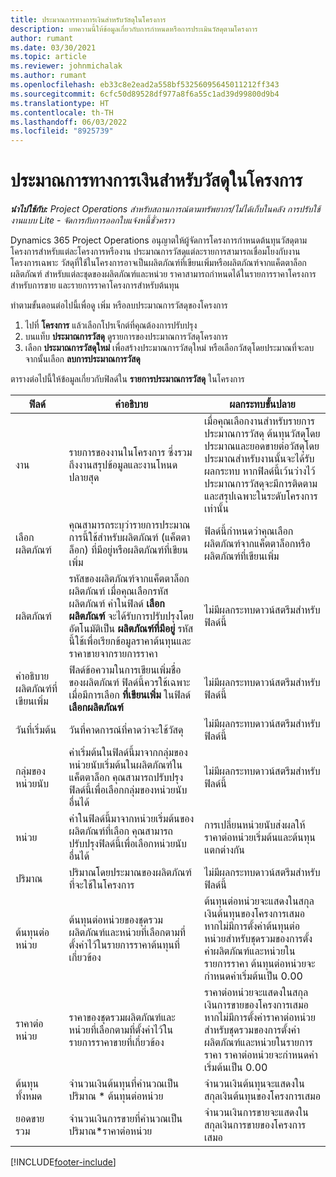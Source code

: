 ```yaml
---
title: ประมาณการทางการเงินสำหรับวัสดุในโครงการ
description: บทความนี้ให้ข้อมูลเกี่ยวกับการกำหนดหรือการประเมินวัสดุตามโครงการ
author: rumant
ms.date: 03/30/2021
ms.topic: article
ms.reviewer: johnmichalak
ms.author: rumant
ms.openlocfilehash: eb33c8e2ead2a558bf53256095645011212ff343
ms.sourcegitcommit: 6cfc50d89528df977a8f6a55c1ad39d99800d9b4
ms.translationtype: HT
ms.contentlocale: th-TH
ms.lasthandoff: 06/03/2022
ms.locfileid: "8925739"
---
```

# <a name="financial-estimates-for-materials-on-projects"></a>ประมาณการทางการเงินสำหรับวัสดุในโครงการ

_**นำไปใช้กับ:** Project Operations สำหรับสถานการณ์ตามทรัพยากร/ไม่ได้เก็บในคลัง การปรับใช้งานแบบ Lite - จัดการกับการออกใบแจ้งหนี้ชั่วคราว_

Dynamics 365 Project Operations อนุญาตให้ผู้จัดการโครงการกำหนดต้นทุนวัสดุตามโครงการสำหรับแต่ละโครงการหรืองาน ประมาณการวัสดุแต่ละรายการสามารถเชื่อมโยงกับงานโครงการเฉพาะ วัสดุที่ใช้ในโครงการอาจเป็นผลิตภัณฑ์ที่เขียนเพิ่มหรือผลิตภัณฑ์จากแค็ตตาล็อกผลิตภัณฑ์ สำหรับแต่ละชุดของผลิตภัณฑ์และหน่วย ราคาสามารถกำหนดได้ในรายการราคาโครงการสำหรับการขาย และรายการราคาโครงการสำหรับต้นทุน  

ทำตามขั้นตอนต่อไปนี้เพื่อดู เพิ่ม หรือลบประมาณการวัสดุของโครงการ

1. ไปที่ **โครงการ** แล้วเลือกโปรเจ็กต์ที่คุณต้องการปรับปรุง
2. บนแท็บ **ประมาณการวัสดุ** ดูรายการของประมาณการวัสดุโครงการ
3. เลือก **ประมาณการวัสดุใหม่** เพื่อสร้างประมาณการวัสดุใหม่ หรือเลือกวัสดุโดยประมาณที่จะลบ จากนั้นเลือก **ลบการประมาณการวัสดุ**

ตารางต่อไปนี้ให้ข้อมูลเกี่ยวกับฟิลด์ใน **รายการประมาณการวัสดุ** ในโครงการ 

| **ฟิลด์** | **คำอธิบาย** | **ผลกระทบขั้นปลาย** |
| --- | --- | --- |
| งาน | รายการของงานในโครงการ ซึ่งรวมถึงงานสรุปข้อมูลและงานโหนดปลายสุด | เมื่อคุณเลือกงานสำหรับรายการประมาณการวัสดุ ต้นทุนวัสดุโดยประมาณและยอดขายต่อวัสดุโดยประมาณสำหรับงานนั้นจะได้รับผลกระทบ หากฟิลด์นี้เว้นว่างไว้ ประมาณการวัสดุจะมีการติดตามและสรุปเฉพาะในระดับโครงการเท่านั้น |
| เลือกผลิตภัณฑ์ |  คุณสามารถระบุว่ารายการประมาณการนี้ใช้สำหรับผลิตภัณฑ์ (แค็ตตาล็อก) ที่มีอยู่หรือผลิตภัณฑ์ที่เขียนเพิ่ม | ฟิลด์นี้กำหนดว่าคุณเลือกผลิตภัณฑ์จากแค็ตตาล็อกหรือผลิตภัณฑ์ที่เขียนเพิ่ม |
| ผลิตภัณฑ์ | รหัสของผลิตภัณฑ์จากแค็ตตาล็อกผลิตภัณฑ์ เมื่อคุณเลือกรหัสผลิตภัณฑ์ ค่าในฟิลด์ **เลือกผลิตภัณฑ์** จะได้รับการปรับปรุงโดยอัตโนมัติเป็น **ผลิตภัณฑ์ที่มีอยู่** รหัสนี้ใช้เพื่อเรียกข้อมูลราคาต้นทุนและราคาขายจากรายการราคา | ไม่มีผลกระทบดาวน์สตรีมสำหรับฟิลด์นี้ |
| คำอธิบายผลิตภัณฑ์ที่เขียนเพิ่ม | ฟิลด์ข้อความในการเขียนเพิ่มชื่อของผลิตภัณฑ์ ฟิลด์นี้ควรใช้เฉพาะเมื่อมีการเลือก **ที่เขียนเพิ่ม** ในฟิลด์ **เลือกผลิตภัณฑ์**| ไม่มีผลกระทบดาวน์สตรีมสำหรับฟิลด์นี้ |
| วันที่เริ่มต้น | วันที่คาดการณ์ที่คาดว่าจะใช้วัสดุ | ไม่มีผลกระทบดาวน์สตรีมสำหรับฟิลด์นี้ |
| กลุ่มของหน่วยนับ | ค่าเริ่มต้นในฟิลด์นี้มาจากกลุ่มของหน่วยนับเริ่มต้นในผลิตภัณฑ์ในแค็ตตาล็อก คุณสามารถปรับปรุงฟิลด์นี้เพื่อเลือกกลุ่มของหน่วยนับอื่นได้ | ไม่มีผลกระทบดาวน์สตรีมสำหรับฟิลด์นี้ |
| หน่วย | ค่าในฟิลด์นี้มาจากหน่วยเริ่มต้นของผลิตภัณฑ์ที่เลือก คุณสามารถปรับปรุงฟิลด์นี้เพื่อเลือกหน่วยนับอื่นได้ | การเปลี่ยนหน่วยนับส่งผลให้ราคาต่อหน่วยเริ่มต้นและต้นทุนแตกต่างกัน |
| ปริมาณ | ปริมาณโดยประมาณของผลิตภัณฑ์ที่จะใช้ในโครงการ | ไม่มีผลกระทบดาวน์สตรีมสำหรับฟิลด์นี้ |
| ต้นทุนต่อหน่วย | ต้นทุนต่อหน่วยของชุดรวมผลิตภัณฑ์และหน่วยที่เลือกตามที่ตั้งค่าไว้ในรายการราคาต้นทุนที่เกี่ยวข้อง | ต้นทุนต่อหน่วยจะแสดงในสกุลเงินต้นทุนของโครงการเสมอ หากไม่มีการตั้งค่าต้นทุนต่อหน่วยสำหรับชุดรวมของการตั้งค่าผลิตภัณฑ์และหน่วยในรายการราคา ต้นทุนต่อหน่วยจะกำหนดค่าเริ่มต้นเป็น 0.00 |
| ราคาต่อหน่วย | ราคาของชุดรวมผลิตภัณฑ์และหน่วยที่เลือกตามที่ตั้งค่าไว้ในรายการราคาขายที่เกี่ยวข้อง | ราคาต่อหน่วยจะแสดงในสกุลเงินการขายของโครงการเสมอ หากไม่มีการตั้งค่าราคาต่อหน่วยสำหรับชุดรวมของการตั้งค่าผลิตภัณฑ์และหน่วยในรายการราคา ราคาต่อหน่วยจะกำหนดค่าเริ่มต้นเป็น 0.00|
| ต้นทุนทั้งหมด | จำนวนเงินต้นทุนที่คำนวณเป็นปริมาณ \* ต้นทุนต่อหน่วย| จำนวนเงินต้นทุนจะแสดงในสกุลเงินต้นทุนของโครงการเสมอ |
| ยอดขายรวม | จำนวนเงินการขายที่คำนวณเป็นปริมาณ\*ราคาต่อหน่วย | จำนวนเงินการขายจะแสดงในสกุลเงินการขายของโครงการเสมอ |


[!INCLUDE[footer-include](../includes/footer-banner.md)]

